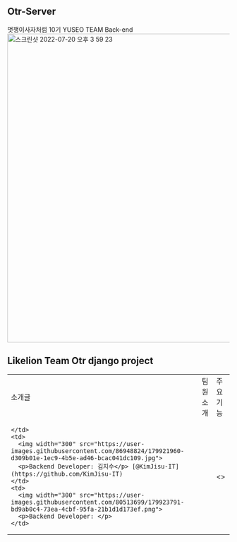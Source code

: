 ## Otr-Server
멋쟁이사자처럼 10기 YUSEO TEAM Back-end
<img width="700" alt="스크린샷 2022-07-20 오후 3 59 23" src="https://user-images.githubusercontent.com/80513699/179917265-c32f679e-ce9e-4dd2-93d3-0e54b60af447.png">


## Likelion Team Otr django project 

<table>
  <tr>
    <td>소개글</td>
    <td>팀원 소개</td>
    <td>주요 기능</td>
  </tr>
  <tr>
    <td rowspan="3">
      
    
    </td>
    <td>
      <img width="300" src="https://user-images.githubusercontent.com/86948824/179921960-d309b01e-1ec9-4b5e-ad46-bcac041dc109.jpg">
      <p>Backend Developer: 김지수</p> [@KimJisu-IT](https://github.com/KimJisu-IT)
    </td>
    <td> 
      <img width="300" src="https://user-images.githubusercontent.com/80513699/179923791-bd9ab0c4-73ea-4cbf-95fa-21b1d1d173ef.png">
      <p>Backend Developer: </p>
    </td>
  </tr>
  <tr>
    <td></td>
    <td>
    <>
    </td>
  </tr>

</table>
